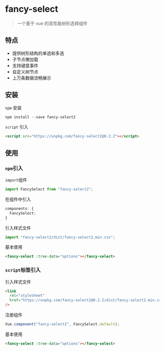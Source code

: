 # fancy-select

> 一个基于 vue 的高性能树形选择组件

## 特点

- 提供树形结构的单选和多选
- 子节点懒加载
- 支持键盘事件
- 自定义树节点
- 上万条数据流畅展示

## 安装

`npm` 安装

```js
npm install --save fancy-select2
```

`script` 引入

```html
<script src="https://unpkg.com/fancy-select2@0.2.2"></script>
```

## 使用

### `npm`引入

`import`组件

```js
import FancySelect from "fancy-select2";
```

在组件中引入

```js
components: {
  FancySelect;
}
```

引入样式文件

```js
import "fancy-select2/dist/fancy-select2.min.css";
```

基本使用

```html
<fancy-select :tree-data="options"></fancy-select>
```

### `script`标签引入

引入样式文件

```html
<link
  rel="stylesheet"
  href="https://unpkg.com/fancy-select2@0.2.2/dist/fancy-select2.min.css"
/>
```

注册组件

```js
Vue.component("fancy-select2", FancySelect.default);
```

基本使用

```html
<fancy-select :tree-data="options"></fancy-select>
```
